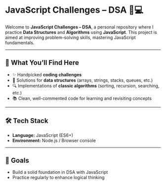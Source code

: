 # JavaScript Challenges – DSA 🧠💻

Welcome to **JavaScript Challenges – DSA**, a personal repository where I practice **Data Structures** and **Algorithms** using **JavaScript**. This project is aimed at improving problem-solving skills, mastering JavaScript fundamentals.

---

## 🚀 What You’ll Find Here

- ✨ Handpicked **coding challenges**
- 🧩 Solutions for **data structures** (arrays, strings, stacks, queues, etc.)
- 🔍 Implementations of **classic algorithms** (sorting, recursion, searching, etc.)
- 📚 Clean, well-commented code for learning and revisiting concepts

---

## 🛠️ Tech Stack

- **Language:** JavaScript (ES6+)
- **Environment:** Node.js / Browser console

---

## 🎯 Goals

- Build a solid foundation in DSA with JavaScript
- Practice regularly to enhance logical thinking
